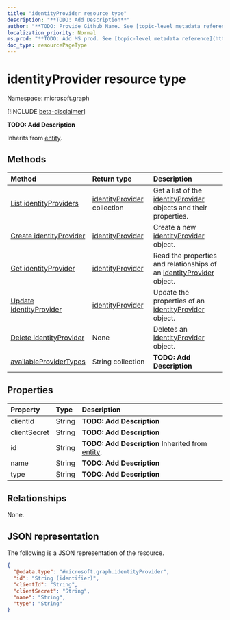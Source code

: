 ```yaml
---
title: "identityProvider resource type"
description: "**TODO: Add Description**"
author: "**TODO: Provide Github Name. See [topic-level metadata reference](https://msgo.azurewebsites.net/add/document/guidelines/metadata.html#topic-level-metadata)**"
localization_priority: Normal
ms.prod: "**TODO: Add MS prod. See [topic-level metadata reference](https://msgo.azurewebsites.net/add/document/guidelines/metadata.html#topic-level-metadata)**"
doc_type: resourcePageType
---
```


# identityProvider resource type

Namespace: microsoft.graph

[!INCLUDE [beta-disclaimer](../../includes/beta-disclaimer.md)]

**TODO: Add Description**


Inherits from [entity](../resources/entity.md).

## Methods
|Method|Return type|Description|
|:---|:---|:---|
|[List identityProviders](../api/identityprovider-list.md)|[identityProvider](../resources/identityprovider.md) collection|Get a list of the [identityProvider](../resources/identityprovider.md) objects and their properties.|
|[Create identityProvider](../api/identityprovider-post-identityproviders.md)|[identityProvider](../resources/identityprovider.md)|Create a new [identityProvider](../resources/identityprovider.md) object.|
|[Get identityProvider](../api/identityprovider-get.md)|[identityProvider](../resources/identityprovider.md)|Read the properties and relationships of an [identityProvider](../resources/identityprovider.md) object.|
|[Update identityProvider](../api/identityprovider-update.md)|[identityProvider](../resources/identityprovider.md)|Update the properties of an [identityProvider](../resources/identityprovider.md) object.|
|[Delete identityProvider](../api/identityprovider-delete.md)|None|Deletes an [identityProvider](../resources/identityprovider.md) object.|
|[availableProviderTypes](../api/identityprovider-availableprovidertypes.md)|String collection|**TODO: Add Description**|

## Properties
|Property|Type|Description|
|:---|:---|:---|
|clientId|String|**TODO: Add Description**|
|clientSecret|String|**TODO: Add Description**|
|id|String|**TODO: Add Description** Inherited from [entity](../resources/entity.md).|
|name|String|**TODO: Add Description**|
|type|String|**TODO: Add Description**|

## Relationships
None.

## JSON representation
The following is a JSON representation of the resource.
<!-- {
  "blockType": "resource",
  "keyProperty": "id",
  "@odata.type": "microsoft.graph.identityProvider",
  "baseType": "microsoft.graph.entity",
  "openType": false
}
-->
``` json
{
  "@odata.type": "#microsoft.graph.identityProvider",
  "id": "String (identifier)",
  "clientId": "String",
  "clientSecret": "String",
  "name": "String",
  "type": "String"
}
```

